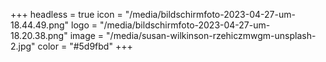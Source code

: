 +++
headless = true
icon = "/media/bildschirmfoto-2023-04-27-um-18.44.49.png"
logo = "/media/bildschirmfoto-2023-04-27-um-18.20.38.png"
image = "/media/susan-wilkinson-rzehiczmwgm-unsplash-2.jpg"
color = "#5d9fbd"
+++
